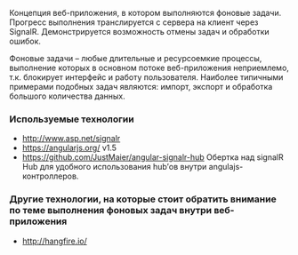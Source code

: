 ﻿Концепция веб-приложения, в котором выполняются фоновые задачи. Прогресс выполнения транслируется с сервера на клиент через SignalR. Демонстрируется возможность отмены задач и обработки ошибок.

Фоновые задачи – любые длительные и ресурсоемкие процессы, выполнение которых в основном потоке веб-приложения неприемлемо, т.к. блокирует интерфейс и работу пользователя. Наиболее типичными примерами подобных задач являются: импорт, экспорт и обработка большого количества данных. 

### Используемые технологии

* http://www.asp.net/signalr
* https://angularjs.org/ v1.5
* https://github.com/JustMaier/angular-signalr-hub Обертка над signalR Hub для удобного использования hub’ов внутри angulajs-контроллеров.

### Другие технологии, на которые стоит обратить внимание по теме выполнения фоновых задач внутри веб-приложения

* http://hangfire.io/
